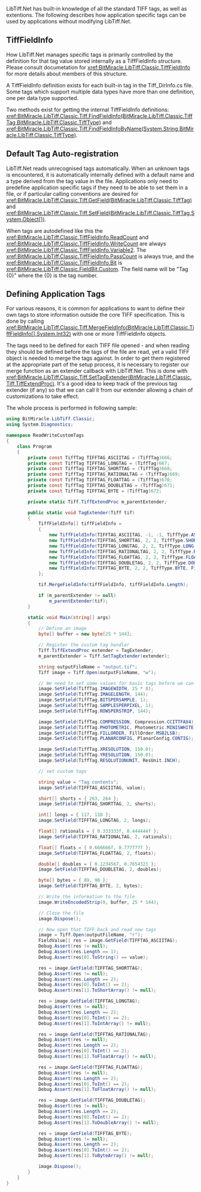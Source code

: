LibTiff.Net has built-in knowledge of all the standard TIFF tags, as well as extentions. The following describes how application specific tags can be used by applications without modifying LibTiff.Net. 

TiffFieldInfo
-------------

How LibTiff.Net manages specific tags is primarily controlled by the definition for that tag value stored internally as a TiffFieldInfo structure. Please consult documetation for <xref:BitMiracle.LibTiff.Classic.TiffFieldInfo> for more details about members of this structure. 

A TiffFieldInfo definition exists for each built-in tag in the Tiff_DirInfo.cs file. Some tags which support multiple data types have more than one definition, one per data type supported. 

Two methods exist for getting the internal TiffFieldInfo definitions: <xref:BitMiracle.LibTiff.Classic.Tiff.FindFieldInfo(BitMiracle.LibTiff.Classic.TiffTag,BitMiracle.LibTiff.Classic.TiffType)> and <xref:BitMiracle.LibTiff.Classic.Tiff.FindFieldInfoByName(System.String,BitMiracle.LibTiff.Classic.TiffType)>. 

Default Tag Auto-registration
-----------------------------

LibTiff.Net reads unrecognised tags automatically. When an unknown tags is encountered, it is automatically internally defined with a default name and a type derived from the tag value in the file. Applications only need to predefine application specific tags if they need to be able to set them in a file, or if particular calling conventions are desired for <xref:BitMiracle.LibTiff.Classic.Tiff.GetField(BitMiracle.LibTiff.Classic.TiffTag)> and <xref:BitMiracle.LibTiff.Classic.Tiff.SetField(BitMiracle.LibTiff.Classic.TiffTag,System.Object[])>. 

When tags are autodefined like this the <xref:BitMiracle.LibTiff.Classic.TiffFieldInfo.ReadCount> and <xref:BitMiracle.LibTiff.Classic.TiffFieldInfo.WriteCount> are always <xref:BitMiracle.LibTiff.Classic.TiffFieldInfo.Variable2>. The <xref:BitMiracle.LibTiff.Classic.TiffFieldInfo.PassCount> is always true, and the <xref:BitMiracle.LibTiff.Classic.TiffFieldInfo.Bit> is <xref:BitMiracle.LibTiff.Classic.FieldBit.Custom>. The field name will be "Tag {0}" where the {0} is the tag number. 

Defining Application Tags
-------------------------

For various reasons, it is common for applications to want to define their own tags to store information outside the core TIFF specification. This is done by calling <xref:BitMiracle.LibTiff.Classic.Tiff.MergeFieldInfo(BitMiracle.LibTiff.Classic.TiffFieldInfo[],System.Int32)> with one or more TiffFieldInfo objects. 

The tags need to be defined for each TIFF file opened - and when reading they should be defined before the tags of the file are read, yet a valid TIFF object is needed to merge the tags against. In order to get them registered at the appropriate part of the setup process, it is necessary to register our merge function as an extender callback with LibTiff.Net. This is done with <xref:BitMiracle.LibTiff.Classic.Tiff.SetTagExtender(BitMiracle.LibTiff.Classic.Tiff.TiffExtendProc)>. It's a good idea to keep track of the previous tag extender (if any) so that we can call it from our extender allowing a chain of customizations to take effect. 

The whole process is performed in following sample: 

```cs
using BitMiracle.LibTiff.Classic;
using System.Diagnostics;

namespace ReadWriteCustomTags
{
    class Program
    {
        private const TiffTag TIFFTAG_ASCIITAG = (TiffTag)666;
        private const TiffTag TIFFTAG_LONGTAG = (TiffTag)667;
        private const TiffTag TIFFTAG_SHORTTAG = (TiffTag)668;
        private const TiffTag TIFFTAG_RATIONALTAG = (TiffTag)669;
        private const TiffTag TIFFTAG_FLOATTAG = (TiffTag)670;
        private const TiffTag TIFFTAG_DOUBLETAG = (TiffTag)671;
        private const TiffTag TIFFTAG_BYTE = (TiffTag)672;

        private static Tiff.TiffExtendProc m_parentExtender;

        public static void TagExtender(Tiff tif)
        {
            TiffFieldInfo[] tiffFieldInfo = 
            {
                new TiffFieldInfo(TIFFTAG_ASCIITAG, -1, -1, TiffType.ASCII, FieldBit.Custom, true, false, "MyTag"),
                new TiffFieldInfo(TIFFTAG_SHORTTAG, 2, 2, TiffType.SHORT, FieldBit.Custom, false, true, "ShortTag"),
                new TiffFieldInfo(TIFFTAG_LONGTAG, 2, 2, TiffType.LONG, FieldBit.Custom, false, true, "LongTag"),
                new TiffFieldInfo(TIFFTAG_RATIONALTAG, 2, 2, TiffType.RATIONAL, FieldBit.Custom, false, true, "RationalTag"),
                new TiffFieldInfo(TIFFTAG_FLOATTAG, 2, 2, TiffType.FLOAT, FieldBit.Custom, false, true, "FloatTag"),
                new TiffFieldInfo(TIFFTAG_DOUBLETAG, 2, 2, TiffType.DOUBLE, FieldBit.Custom, false, true, "DoubleTag"),
                new TiffFieldInfo(TIFFTAG_BYTE, 2, 2, TiffType.BYTE, FieldBit.Custom, false, true, "ByteTag"),
            };

            tif.MergeFieldInfo(tiffFieldInfo, tiffFieldInfo.Length);

            if (m_parentExtender != null)
                m_parentExtender(tif);
        }

        static void Main(string[] args)
        {
            // Define an image
            byte[] buffer = new byte[25 * 144];

            // Register the custom tag handler
            Tiff.TiffExtendProc extender = TagExtender;
            m_parentExtender = Tiff.SetTagExtender(extender);

            string outputFileName = "output.tif";
            Tiff image = Tiff.Open(outputFileName, "w");

            // We need to set some values for basic tags before we can add any data
            image.SetField(TiffTag.IMAGEWIDTH, 25 * 8);
            image.SetField(TiffTag.IMAGELENGTH, 144);
            image.SetField(TiffTag.BITSPERSAMPLE, 1);
            image.SetField(TiffTag.SAMPLESPERPIXEL, 1);
            image.SetField(TiffTag.ROWSPERSTRIP, 144);

            image.SetField(TiffTag.COMPRESSION, Compression.CCITTFAX4);
            image.SetField(TiffTag.PHOTOMETRIC, Photometric.MINISWHITE);
            image.SetField(TiffTag.FILLORDER, FillOrder.MSB2LSB);
            image.SetField(TiffTag.PLANARCONFIG, PlanarConfig.CONTIG);

            image.SetField(TiffTag.XRESOLUTION, 150.0);
            image.SetField(TiffTag.YRESOLUTION, 150.0);
            image.SetField(TiffTag.RESOLUTIONUNIT, ResUnit.INCH);

            // set custom tags

            string value = "Tag contents";
            image.SetField(TIFFTAG_ASCIITAG, value);

            short[] shorts = { 263, 264 };
            image.SetField(TIFFTAG_SHORTTAG, 2, shorts);

            int[] longs = { 117, 118 };
            image.SetField(TIFFTAG_LONGTAG, 2, longs);

            float[] rationals = { 0.333333f, 0.444444f };
            image.SetField(TIFFTAG_RATIONALTAG, 2, rationals);

            float[] floats = { 0.666666f, 0.777777f };
            image.SetField(TIFFTAG_FLOATTAG, 2, floats);

            double[] doubles = { 0.1234567, 0.7654321 };
            image.SetField(TIFFTAG_DOUBLETAG, 2, doubles);

            byte[] bytes = { 89, 90 };
            image.SetField(TIFFTAG_BYTE, 2, bytes);

            // Write the information to the file
            image.WriteEncodedStrip(0, buffer, 25 * 144);

            // Close the file
            image.Dispose();

            // Now open that TIFF back and read new tags
            image = Tiff.Open(outputFileName, "r");
            FieldValue[] res = image.GetField(TIFFTAG_ASCIITAG);
            Debug.Assert(res != null);
            Debug.Assert(res.Length == 1);
            Debug.Assert(res[0].ToString() == value);

            res = image.GetField(TIFFTAG_SHORTTAG);
            Debug.Assert(res != null);
            Debug.Assert(res.Length == 2);
            Debug.Assert(res[0].ToInt() == 2);
            Debug.Assert(res[1].ToShortArray() != null);

            res = image.GetField(TIFFTAG_LONGTAG);
            Debug.Assert(res != null);
            Debug.Assert(res.Length == 2);
            Debug.Assert(res[0].ToInt() == 2);
            Debug.Assert(res[1].ToIntArray() != null);

            res = image.GetField(TIFFTAG_RATIONALTAG);
            Debug.Assert(res != null);
            Debug.Assert(res.Length == 2);
            Debug.Assert(res[0].ToInt() == 2);
            Debug.Assert(res[1].ToFloatArray() != null);

            res = image.GetField(TIFFTAG_FLOATTAG);
            Debug.Assert(res != null);
            Debug.Assert(res.Length == 2);
            Debug.Assert(res[0].ToInt() == 2);
            Debug.Assert(res[1].ToFloatArray() != null);

            res = image.GetField(TIFFTAG_DOUBLETAG);
            Debug.Assert(res != null);
            Debug.Assert(res.Length == 2);
            Debug.Assert(res[0].ToInt() == 2);
            Debug.Assert(res[1].ToDoubleArray() != null);

            res = image.GetField(TIFFTAG_BYTE);
            Debug.Assert(res != null);
            Debug.Assert(res.Length == 2);
            Debug.Assert(res[0].ToInt() == 2);
            Debug.Assert(res[1].ToByteArray() != null);

            image.Dispose();
        }
    }
}
```
